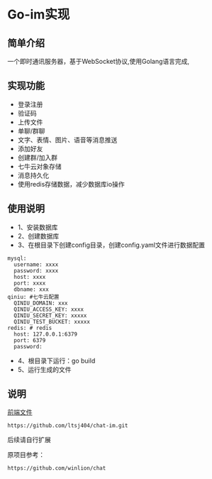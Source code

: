 # Go-im实现

## 简单介绍
一个即时通讯服务器，基于WebSocket协议,使用Golang语言完成,

## 实现功能
- 登录注册
- 验证码
- 上传文件
- 单聊/群聊
- 文字、表情、图片、语音等消息推送
- 添加好友
- 创建群/加入群
- 七牛云对象存储
- 消息持久化
- 使用redis存储数据，减少数据库io操作


## 使用说明
- 1、安装数据库
- 2、创建数据库
- 3、在根目录下创建config目录，创建config.yaml文件进行数据配置
```
mysql:
  username: xxxx
  password: xxxx
  host: xxxx
  port: xxxx
  dbname: xxx
qiniu: #七牛云配置
  QINIU_DOMAIN: xxx
  QINIU_ACCESS_KEY: xxxx
  QINIU_SECRET_KEY: xxxxx
  QINIU_TEST_BUCKET: xxxxx
redis: # redis
  host: 127.0.0.1:6379
  port: 6379
  password: 
```
- 4、根目录下运行：go build
- 5、运行生成的文件

## 说明
[前端文件](https://github.com/ltsj404/chat-im.git)
```shell script
https://github.com/ltsj404/chat-im.git
```
后续请自行扩展

原项目参考：
```
https://github.com/winlion/chat
```